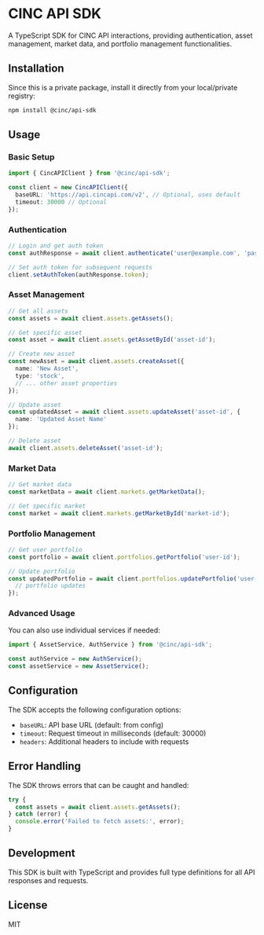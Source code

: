 # CINC API SDK

A TypeScript SDK for CINC API interactions, providing authentication, asset management, market data, and portfolio management functionalities.

## Installation

Since this is a private package, install it directly from your local/private registry:

```bash
npm install @cinc/api-sdk
```

## Usage

### Basic Setup

```typescript
import { CincAPIClient } from '@cinc/api-sdk';

const client = new CincAPIClient({
  baseURL: 'https://api.cincapi.com/v2', // Optional, uses default
  timeout: 30000 // Optional
});
```

### Authentication

```typescript
// Login and get auth token
const authResponse = await client.authenticate('user@example.com', 'password');

// Set auth token for subsequent requests
client.setAuthToken(authResponse.token);
```

### Asset Management

```typescript
// Get all assets
const assets = await client.assets.getAssets();

// Get specific asset
const asset = await client.assets.getAssetById('asset-id');

// Create new asset
const newAsset = await client.assets.createAsset({
  name: 'New Asset',
  type: 'stock',
  // ... other asset properties
});

// Update asset
const updatedAsset = await client.assets.updateAsset('asset-id', {
  name: 'Updated Asset Name'
});

// Delete asset
await client.assets.deleteAsset('asset-id');
```

### Market Data

```typescript
// Get market data
const marketData = await client.markets.getMarketData();

// Get specific market
const market = await client.markets.getMarketById('market-id');
```

### Portfolio Management

```typescript
// Get user portfolio
const portfolio = await client.portfolios.getPortfolio('user-id');

// Update portfolio
const updatedPortfolio = await client.portfolios.updatePortfolio('user-id', {
  // portfolio updates
});
```

### Advanced Usage

You can also use individual services if needed:

```typescript
import { AssetService, AuthService } from '@cinc/api-sdk';

const authService = new AuthService();
const assetService = new AssetService();
```

## Configuration

The SDK accepts the following configuration options:

- `baseURL`: API base URL (default: from config)
- `timeout`: Request timeout in milliseconds (default: 30000)
- `headers`: Additional headers to include with requests

## Error Handling

The SDK throws errors that can be caught and handled:

```typescript
try {
  const assets = await client.assets.getAssets();
} catch (error) {
  console.error('Failed to fetch assets:', error);
}
```

## Development

This SDK is built with TypeScript and provides full type definitions for all API responses and requests.

## License

MIT
